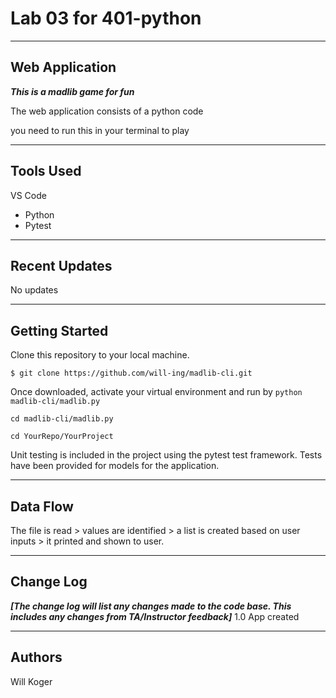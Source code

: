 # Lab 03 for 401-python

---
## Web Application
***This is a madlib game for fun***

The web application consists of a python code

you need to run this in your terminal to play

---

## Tools Used
VS Code

- Python
- Pytest

---

## Recent Updates

No updates

---

## Getting Started

Clone this repository to your local machine.

```
$ git clone https://github.com/will-ing/madlib-cli.git
```
Once downloaded, activate your virtual environment and run by `python madlib-cli/madlib.py`
```
cd madlib-cli/madlib.py

```

```
cd YourRepo/YourProject

```
Unit testing is included in the project using the pytest test framework. Tests have been provided for models for the application.

---

## Data Flow 

The file is read > values are identified > a list is created based on user inputs > it printed and shown to user.

---

## Change Log
***[The change log will list any changes made to the code base. This includes any changes from TA/Instructor feedback]***
1.0 App created

---

## Authors
Will Koger


